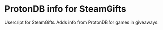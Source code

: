 # ProtonDB info for SteamGifts

Usercript for SteamGifts. Adds info from ProtonDB for games in giveaways.
